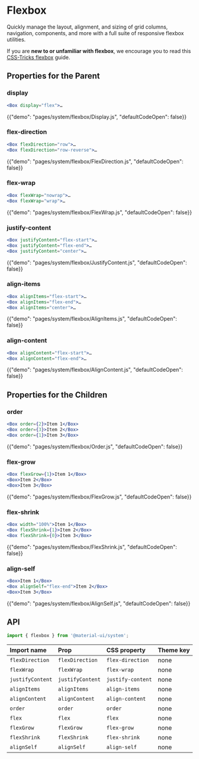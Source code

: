 # Flexbox

<p class="description">Quickly manage the layout, alignment, and sizing of grid columns, navigation, components, and more with a full suite of responsive flexbox utilities.</p>

If you are **new to or unfamiliar with flexbox**, we encourage you to read this [CSS-Tricks flexbox](https://css-tricks.com/snippets/css/a-guide-to-flexbox/) guide.

## Properties for the Parent

### display

```jsx
<Box display="flex">…
```

{{"demo": "pages/system/flexbox/Display.js", "defaultCodeOpen": false}}

### flex-direction

```jsx
<Box flexDirection="row">…
<Box flexDirection="row-reverse">…
```

{{"demo": "pages/system/flexbox/FlexDirection.js", "defaultCodeOpen": false}}

### flex-wrap

```jsx
<Box flexWrap="nowrap">…
<Box flexWrap="wrap">…
```

{{"demo": "pages/system/flexbox/FlexWrap.js", "defaultCodeOpen": false}}

### justify-content

```jsx
<Box justifyContent="flex-start">…
<Box justifyContent="flex-end">…
<Box justifyContent="center">…
```

{{"demo": "pages/system/flexbox/JustifyContent.js", "defaultCodeOpen": false}}

### align-items

```jsx
<Box alignItems="flex-start">…
<Box alignItems="flex-end">…
<Box alignItems="center">…
```

{{"demo": "pages/system/flexbox/AlignItems.js", "defaultCodeOpen": false}}

### align-content

```jsx
<Box alignContent="flex-start">…
<Box alignContent="flex-end">…
```

{{"demo": "pages/system/flexbox/AlignContent.js", "defaultCodeOpen": false}}

## Properties for the Children

### order

```jsx
<Box order={2}>Item 1</Box>
<Box order={3}>Item 2</Box>
<Box order={1}>Item 3</Box>
```

{{"demo": "pages/system/flexbox/Order.js", "defaultCodeOpen": false}}

### flex-grow

```jsx
<Box flexGrow={1}>Item 1</Box>
<Box>Item 2</Box>
<Box>Item 3</Box>
```

{{"demo": "pages/system/flexbox/FlexGrow.js", "defaultCodeOpen": false}}

### flex-shrink

```jsx
<Box width="100%">Item 1</Box>
<Box flexShrink={1}>Item 2</Box>
<Box flexShrink={0}>Item 3</Box>
```

{{"demo": "pages/system/flexbox/FlexShrink.js", "defaultCodeOpen": false}}

### align-self

```jsx
<Box>Item 1</Box>
<Box alignSelf="flex-end">Item 2</Box>
<Box>Item 3</Box>
```

{{"demo": "pages/system/flexbox/AlignSelf.js", "defaultCodeOpen": false}}

## API

```js
import { flexbox } from '@material-ui/system';
```

| Import name | Prop | CSS property | Theme key |
|:------------|:-----|:-------------|:----------|
| `flexDirection` | `flexDirection` | `flex-direction` | none |
| `flexWrap` | `flexWrap` | `flex-wrap` | none |
| `justifyContent` | `justifyContent` | `justify-content` | none |
| `alignItems` | `alignItems` | `align-items` | none |
| `alignContent` | `alignContent` | `align-content` | none |
| `order` | `order` | `order` | none |
| `flex` | `flex` | `flex` | none |
| `flexGrow` | `flexGrow` | `flex-grow` | none |
| `flexShrink` | `flexShrink` | `flex-shrink` | none |
| `alignSelf` | `alignSelf` | `align-self` | none |

